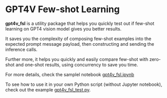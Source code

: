 # GPT4V Few-shot Learning 

**gpt4v_fsl** is a utility package that helps you quickly test out if few-shot learning on GPT4 vision model gives you better results. 

It saves you the complexity of composing few-shot examples into the expected prompt message payload, then constructing and sending the inference calls.

Further more, it helps you quickly and easily compare few-shot with zero-shot and one-shot results, using concurrency to save you time.

For more details, check the samplel notebook [gpt4v_fsl.ipynb](./gpt4v_fsl.ipynb)

To see how to use it in your own Python script (without Jupyter notebook), check out the example [gpt4v_fsl_test.py](./gpt4v_fsl_test.py).